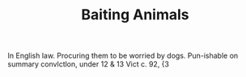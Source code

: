 ---
title: Baiting Animals
letter: B
permalink: "/definitions/baiting-animals.html"
body: In English law. Procuring them to be worried by dogs. Pun-ishable on summary
  convlctlon, under 12 & 13 Vict c. 92, {3
published_at: '2018-07-07'
source: Black's Law Dictionary
layout: post
---
